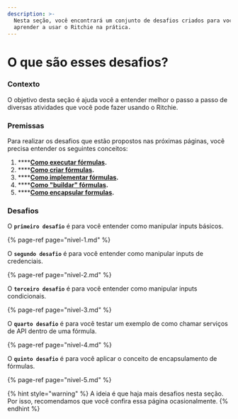 ```yaml
---
description: >-
  Nesta seção, você encontrará um conjunto de desafios criados para você
  aprender a usar o Ritchie na prática.
---
```


# O que são esses desafios?

### Contexto

O objetivo desta seção é ajuda você a entender melhor o passo a passo de diversas atividades que você pode fazer usando o Ritchie. 

### Premissas

Para realizar os desafios que estão propostos nas próximas páginas, você precisa entender os seguintes conceitos: 

1. \*\*\*\*[**Como executar fórmulas**](../tutoriais/formulas/como-executar-formulas/)**.**
2. \*\*\*\*[**Como criar fórmulas**](../tutoriais/formulas/como-criar-formulas.md)**.**
3. \*\*\*\*[**Como implementar fórmulas**](../tutoriais/formulas/como-implementar-uma-formula.md)**.**
4. \*\*\*\*[**Como "buildar" fórmulas**](../tutoriais/formulas/build-a-formula.md)**.**
5. \*\*\*\*[**Como encapsular formulas**](../tutoriais/formulas/como-encapsular-formulas.md)**.**

### Desafios

O **`primeiro desafio`** é para você entender como manipular inputs básicos. 

{% page-ref page="nivel-1.md" %}

O **`segundo desafio`** é para você entender como manipular inputs de credenciais. 

{% page-ref page="nivel-2.md" %}

O **`terceiro desafio`** é para você entender como manipular inputs condicionais.

{% page-ref page="nivel-3.md" %}

O **`quarto desafio`** é para você testar um exemplo de como chamar serviços de API dentro de uma fórmula.

{% page-ref page="nivel-4.md" %}

O **`quinto desafio`** é para você aplicar o conceito de encapsulamento de fórmulas.

{% page-ref page="nivel-5.md" %}



{% hint style="warning" %}
A ideia é que haja mais desafios nesta seção. Por isso, recomendamos que você confira essa página ocasionalmente. 
{% endhint %}

